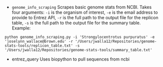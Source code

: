 * `genome_info_scraping` Scrapes basic genome stats from NCBI. Takes four arguments: `-i` is the organism of interest, `-e` is the email address to provide to Entrez API, `-r` is the full path to the output file for the replicon table, `-s` is the full path to the output file for the summary table.
Example:
```
python genome_info_scraping.py -i 'Strongylocentrotus purpuratus' -e 'joselynn_wallace@brown.edu' -r '/Users/jwalla12/Repositories/genome-stats-tools/replicon_table.txt' -s '/Users/jwalla12/Repositories/genome-stats-tools/summary_table.txt'
```
* entrez_query Uses biopython to pull sequences from ncbi
